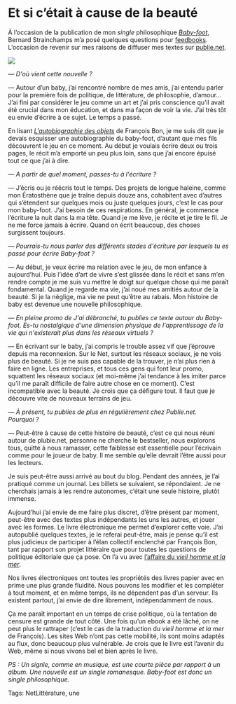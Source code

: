 # Et si c’était à cause de la beauté

À l’occasion de la publication de mon *single* philosophique [*Baby-foot*](/baby-foot/), Bernard Strainchamps m’a posé quelques questions pour [feedbooks](http://fr.feedbooks.com/interview/56/peut-%C3%AAtre-%C3%A0-cause-de-cette-histoire-de-beaut%C3%A9). L’occasion de revenir sur mes raisons de diffuser mes textes sur [publie.net](http://www.publie.net/fr/ebook/9782814506213/baby-foot).

![](https://tcrouzet.com/images_tc/2012/03/babyblio.jpg)

*— D'où vient cette nouvelle ?*

— Autour d’un baby, j’ai rencontré nombre de mes amis, j’ai entendu parler pour la première fois de politique, de littérature, de philosophie, d’amour… J’ai fini par considérer le jeu comme un art et j’ai pris conscience qu’il avait été crucial dans mon éducation, et dans ma façon de voir la vie. J’ai très tôt eu envie d’écrire à ce sujet. Le temps a passé.

En lisant [*L’autobiographie des objets*](http://www.tierslivre.net/spip/spip.php?rubrique69) de François Bon, je me suis dit que je devais esquisser une autobiographie du baby-foot, d’autant que mes fils découvrent le jeu en ce moment. Au début je voulais écrire deux ou trois pages, le récit m’a emporté un peu plus loin, sans que j’ai encore épuisé tout ce que j’ai à dire.

*— A partir de quel moment, passes-tu à l'écriture ?*

— J’écris ou je réécris tout le temps. Des projets de longue haleine, comme mon Ératosthène que je traîne depuis douze ans, cohabitent avec d’autres qui s’étendent sur quelques mois ou juste quelques jours, c’est le cas pour mon baby-foot. J’ai besoin de ces respirations. En général, je commence l’écriture la nuit dans la ma tête. Quand je me lève, je récite et je tire le fil. Je ne me force jamais à écrire. Quand on écrit beaucoup, des choses surgissent toujours.

*— Pourrais-tu nous parler des différents stades d'écriture par lesquels tu es passé pour écrire Baby-foot ?*

— Au début, je veux écrire ma relation avec le jeu, de mon enfance à aujourd’hui. Puis l’idée d’art de vivre s’est glissée dans le récit et sans m’en rendre compte je me suis vu mettre le doigt sur quelque chose qui me paraît fondamental. Quand je regarde ma vie, j’ai noué mes amitiés autour de la beauté. Si je la néglige, ma vie ne peut qu’être au rabais. Mon histoire de baby est devenue une nouvelle philosophique.

*— En pleine promo de J'ai débranché, tu publies ce texte autour du Baby-foot. Es-tu nostalgique d'une dimension physique de l'apprentissage de la vie qui n'existerait plus dans les réseaux virtuels ?*

— En écrivant sur le baby, j’ai compris le trouble assez vif que j’éprouve depuis ma reconnexion. Sur le Net, surtout les réseaux sociaux, je ne vois plus de beauté. Si je ne suis pas capable de la trouver, je n’ai plus rien à faire en ligne. Les entreprises, et tous ces gens qui font leur promo, squattent les réseaux sociaux (et moi-même j’ai tendance à les imiter parce qu’il me paraît difficile de faire autre chose en ce moment). C’est incompatible avec la beauté. Je crois que ça défigure tout. Il faut que je découvre vite de nouveaux terrains de jeu.

*— À présent, tu publies de plus en régulièrement chez Publie.net. Pourquoi ?*

— Peut-être à cause de cette histoire de beauté, c’est ce qui nous réuni autour de plubie.net, personne ne cherche le bestseller, nous explorons tous, quitte à nous ramasser, cette faiblesse est essentielle pour l’écrivain comme pour le joueur de baby. Il me semble qu’elle devrait l’être aussi pour les lecteurs.

 Je suis peut-être aussi arrivé au bout du blog. Pendant des années, je l’ai pratiqué comme un journal. Les billets se suivaient, se répondaient. Je ne cherchais jamais à les rendre autonomes, c’était une seule histoire, plutôt immense.

Aujourd’hui j’ai envie de me faire plus discret, d’être présent par moment, peut-être avec des textes plus indépendants les uns les autres, et jouer avec les formes. Le livre électronique me permet d’explorer cette voie. J’ai autopublié quelques textes, je le referai peut-être, mais je pense qu’il est plus judicieux de participer à l’élan collectif enclenché par François Bon, tant par rapport son projet littéraire que pour toutes les questions de politique éditoriale que ça pose. On l’a vu avec [l’affaire du *vieil homme et la mer*](http://www.tierslivre.net/spip/spip.php?article2788).

Nos livres électroniques ont toutes les propriétés des livres papier avec en prime une plus grande fluidité. Nous pouvons les modifier et les compléter à tout moment, et en même temps, ils ne dépendent pas d’un serveur. Ils existent partout, j’ai envie de dire librement, indépendamment de nous.

Ça me paraît important en un temps de crise politique, où la tentation de censure est grande de tout côté. Une fois qu’un ebook a été lâché, on ne peut plus le rattraper (c’est le cas de la traduction du *vieil homme et la mer* de François). Les sites Web n’ont pas cette mobilité, ils sont moins adaptés au flux, donc beaucoup plus vulnérable. Je crois que le livre est l’avenir du Web, même si nous vivons bel et bien après le livre.

*PS : Un signle, comme en musique, est une courte pièce par rapport à un album. Une nouvelle est un single romanesque. Baby-foot est donc un single philosophique.*

Tags: NetLittérature, une
